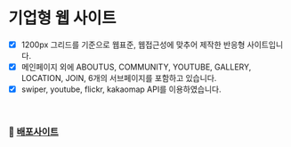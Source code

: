 # 기업형 웹 사이트

- [x] 1200px 그리드를 기준으로 웹표준, 웹접근성에 맞추어 제작한 반응형 사이트입니다.
- [x] 메인페이지 외에 ABOUTUS, COMMUNITY, YOUTUBE, GALLERY, LOCATION, JOIN, 6개의 서브페이지를 포함하고 있습니다.
- [x] swiper, youtube, flickr, kakaomap API를 이용하였습니다.

<br>

### 🚀 [배포사이트](https://suyeon-hong.github.io/portfolio2)
